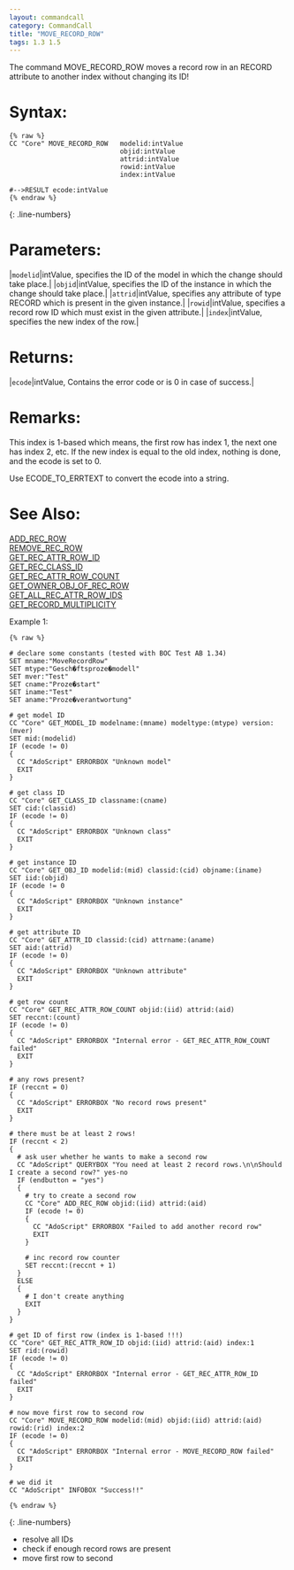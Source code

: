 ```yaml
---
layout: commandcall
category: CommandCall
title: "MOVE_RECORD_ROW"
tags: 1.3 1.5
---
```


The command MOVE_RECORD_ROW moves a record row in an RECORD attribute to another index without changing its ID!

# Syntax:  

```adoscript
{% raw %}
CC "Core" MOVE_RECORD_ROW 	modelid:intValue 
							objid:intValue 
							attrid:intValue 
							rowid:intValue 
							index:intValue

#-->RESULT ecode:intValue
{% endraw %}
```
{: .line-numbers}

# Parameters:  

|`modelid`|intValue, specifies the ID of the model in which the change should take place.|
|`objid`|intValue, specifies the ID of the instance in which the change should take place.|
|`attrid`|intValue, specifies any attribute of type RECORD which is present in the given instance.|
|`rowid`|intValue, specifies a record row ID which must exist in the given attribute.|
|`index`|intValue, specifies the new index of the row.|

# Returns:  

|`ecode`|intValue, Contains the error code or is 0 in case of success.|

# Remarks:

This index is 1-based which means, the first row has index 1, the next one has index 2, etc. If the new index is equal to the old index, nothing is done, and the ecode is set to 0.

Use ECODE_TO_ERRTEXT to convert the ecode into a string.

# See Also:  

[ADD_REC_ROW](add_rec_row.html "ADD_REC_ROW")  
[REMOVE_REC_ROW](remove_rec_row.html "REMOVE_REC_ROW")  
[GET_REC_ATTR_ROW_ID](get_rec_attr_row_id.html "GET_REC_ATTR_ROW_ID")  
[GET_REC_CLASS_ID](get_rec_class_id.html "GET_REC_CLASS_ID")  
[GET_REC_ATTR_ROW_COUNT](get_rec_attr_row_count.html "GET_REC_ATTR_ROW_COUNT")  
[GET_OWNER_OBJ_OF_REC_ROW](get_owner_obj_of_rec_row.html "GET_OWNER_OBJ_OF_REC_ROW")  
[GET_ALL_REC_ATTR_ROW_IDS](get_all_rec_attr_row_ids.html "GET_ALL_REC_ATTR_ROW_IDS")  
[GET_RECORD_MULTIPLICITY](get_record_multiplicity.html "GET_RECORD_MULTIPLICITY")  


Example 1:

```adoscript
{% raw %}

# declare some constants (tested with BOC Test AB 1.34)
SET mname:"MoveRecordRow"
SET mtype:"Gesch�ftsproze�modell"
SET mver:"Test"
SET cname:"Proze�start"
SET iname:"Test"
SET aname:"Proze�verantwortung"

# get model ID
CC "Core" GET_MODEL_ID modelname:(mname) modeltype:(mtype) version:(mver)
SET mid:(modelid)
IF (ecode != 0)
{
  CC "AdoScript" ERRORBOX "Unknown model"
  EXIT
}

# get class ID
CC "Core" GET_CLASS_ID classname:(cname)
SET cid:(classid)
IF (ecode != 0)
{
  CC "AdoScript" ERRORBOX "Unknown class"
  EXIT
}

# get instance ID
CC "Core" GET_OBJ_ID modelid:(mid) classid:(cid) objname:(iname)
SET iid:(objid)
IF (ecode != 0
{
  CC "AdoScript" ERRORBOX "Unknown instance"
  EXIT
}

# get attribute ID
CC "Core" GET_ATTR_ID classid:(cid) attrname:(aname)
SET aid:(attrid)
IF (ecode != 0)
{
  CC "AdoScript" ERRORBOX "Unknown attribute"
  EXIT
}

# get row count
CC "Core" GET_REC_ATTR_ROW_COUNT objid:(iid) attrid:(aid)
SET reccnt:(count)
IF (ecode != 0)
{
  CC "AdoScript" ERRORBOX "Internal error - GET_REC_ATTR_ROW_COUNT failed"
  EXIT
}

# any rows present?
IF (reccnt = 0)
{
  CC "AdoScript" ERRORBOX "No record rows present"
  EXIT
}

# there must be at least 2 rows!
IF (reccnt < 2)
{
  # ask user whether he wants to make a second row
  CC "AdoScript" QUERYBOX "You need at least 2 record rows.\n\nShould I create a second row?" yes-no
  IF (endbutton = "yes")
  {
    # try to create a second row
    CC "Core" ADD_REC_ROW objid:(iid) attrid:(aid)
    IF (ecode != 0)
    {
      CC "AdoScript" ERRORBOX "Failed to add another record row"
      EXIT
    }

    # inc record row counter
    SET reccnt:(reccnt + 1)
  }
  ELSE
  {
    # I don't create anything
    EXIT
  }
}

# get ID of first row (index is 1-based !!!)
CC "Core" GET_REC_ATTR_ROW_ID objid:(iid) attrid:(aid) index:1
SET rid:(rowid)
IF (ecode != 0)
{
  CC "AdoScript" ERRORBOX "Internal error - GET_REC_ATTR_ROW_ID failed"
  EXIT
}

# now move first row to second row
CC "Core" MOVE_RECORD_ROW modelid:(mid) objid:(iid) attrid:(aid) rowid:(rid) index:2
IF (ecode != 0)
{
  CC "AdoScript" ERRORBOX "Internal error - MOVE_RECORD_ROW failed"
  EXIT
}

# we did it
CC "AdoScript" INFOBOX "Success!!"

{% endraw %}
```
{: .line-numbers}

- resolve all IDs  
- check if enough record rows are present  
- move first row to second

